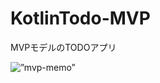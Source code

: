 # KotlinTodo-MVP
MVPモデルのTODOアプリ

<img alt=”mvp-memo” src=”https://user-images.githubusercontent.com/44109042/47373181-40c23a80-d726-11e8-9297-9ed263766bd4.png”/>

